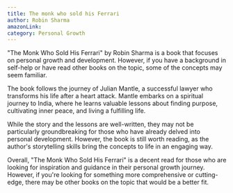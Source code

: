 ```yaml
---
title: The monk who sold his Ferrari
author: Robin Sharma
amazonLink:
category: Personal Growth
---
```


"The Monk Who Sold His Ferrari" by Robin Sharma is a book that focuses on personal growth and development. However, if you have a background in self-help or have read other books on the topic, some of the concepts may seem familiar.

The book follows the journey of Julian Mantle, a successful lawyer who transforms his life after a heart attack. Mantle embarks on a spiritual journey to India, where he learns valuable lessons about finding purpose, cultivating inner peace, and living a fulfilling life.

While the story and the lessons are well-written, they may not be particularly groundbreaking for those who have already delved into personal development. However, the book is still worth reading, as the author's storytelling skills bring the concepts to life in an engaging way.

Overall, "The Monk Who Sold His Ferrari" is a decent read for those who are looking for inspiration and guidance in their personal growth journey. However, if you're looking for something more comprehensive or cutting-edge, there may be other books on the topic that would be a better fit.
